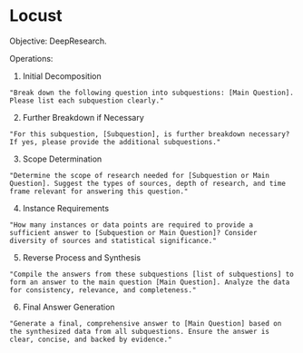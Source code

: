 # Locust

Objective: DeepResearch.

Operations:
1. Initial Decomposition
```
"Break down the following question into subquestions: [Main Question]. Please list each subquestion clearly."
```

2. Further Breakdown if Necessary
```
"For this subquestion, [Subquestion], is further breakdown necessary? If yes, please provide the additional subquestions."
```

3. Scope Determination
```
"Determine the scope of research needed for [Subquestion or Main Question]. Suggest the types of sources, depth of research, and time frame relevant for answering this question."
```

4. Instance Requirements
```
"How many instances or data points are required to provide a sufficient answer to [Subquestion or Main Question]? Consider diversity of sources and statistical significance."
```

5. Reverse Process and Synthesis
```
"Compile the answers from these subquestions [list of subquestions] to form an answer to the main question [Main Question]. Analyze the data for consistency, relevance, and completeness."
```

6. Final Answer Generation
```
"Generate a final, comprehensive answer to [Main Question] based on the synthesized data from all subquestions. Ensure the answer is clear, concise, and backed by evidence."
```